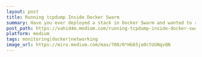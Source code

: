 ```yaml
---
layout: post
title: Running tcpdump Inside Docker Swarm
summary: Have you ever deployed a stack in Docker Swarm and wanted to run tcpdump to monitor packets that are passing between different network components?
post_path: https://vahid4m.medium.com/running-tcpdump-inside-docker-swarm-4879b381c527
platform: medium
tags: monitoring|docker|networking
image_url: https://miro.medium.com/max/700/0*HG65jo0ctUUNqv8N
---
```

